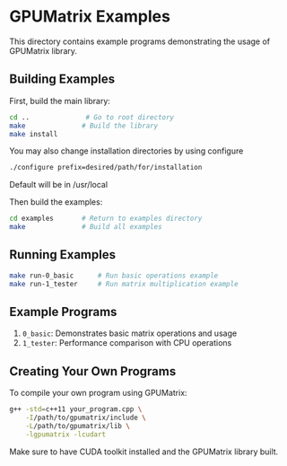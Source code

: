 # GPUMatrix Examples

This directory contains example programs demonstrating the usage of GPUMatrix library.

## Building Examples

First, build the main library:
```bash
cd ..              # Go to root directory
make              # Build the library
make install
```

You may also change installation directories by using configure
```bash
./configure prefix=desired/path/for/installation
```
Default will be in /usr/local

Then build the examples:
```bash
cd examples       # Return to examples directory
make              # Build all examples
```

## Running Examples

```bash
make run-0_basic      # Run basic operations example
make run-1_tester     # Run matrix multiplication example
```

## Example Programs

1. `0_basic`: Demonstrates basic matrix operations and usage
2. `1_tester`: Performance comparison with CPU operations

## Creating Your Own Programs

To compile your own program using GPUMatrix:

```bash
g++ -std=c++11 your_program.cpp \
    -I/path/to/gpumatrix/include \
    -L/path/to/gpumatrix/lib \
    -lgpumatrix -lcudart
```

Make sure to have CUDA toolkit installed and the GPUMatrix library built.